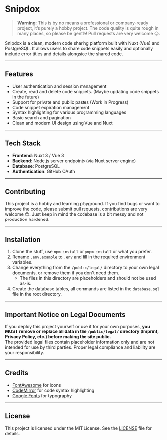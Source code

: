 # Snipdox

> **Warning**: This is by no means a professional or company-ready project, it’s purely a hobby project. The code
> quality is quite rough in many places, so please be gentle!
> Pull requests are very welcome 😉.

Snipdox is a clean, modern code sharing platform built with Nuxt (Vue) and PostgreSQL. It allows users to share code
snippets easily and optionally include error titles and details alongside the shared code.

---

## Features

- User authentication and session management
- Create, read and delete code snippets. (Maybe updating code snippets in the future)
- Support for private and public pastes (Work in Progress)
- Code snippet expiration management
- Syntax highlighting for various programming languages
- Basic search and pagination
- Clean and modern UI design using Vue and Nuxt

---

## Tech Stack

- **Frontend**: Nuxt 3 / Vue 3
- **Backend**: Node.js server endpoints (via Nuxt server engine)
- **Database**: PostgreSQL
- **Authentication**: GitHub OAuth

---

## Contributing

This project is a hobby and learning playground. If you find bugs or want to improve the code, please submit pull
requests, contributions are very welcome 😉. Just keep in mind the codebase is a bit messy and not production hardened.

---

## Installation

1. Clone the stuff, use `npm install` or `pnpm install` or what you prefer.
2. Rename `.env.example` to `.env` and fill in the required environment variables.
3. Change everything from the `/public/legal/` directory to your own legal documents, or remove them if you don't need
   them.
    - The files in this directory are placeholders and should not be used as-is.
4. Create the database tables, all commands are listed in the `database.sql` file in the root directory.

---

## Important Notice on Legal Documents

If you deploy this project yourself or use it for your own purposes, **you MUST remove or replace all data in
the `/public/legal/` directory (Imprint, Privacy Policy, etc.) before making the site public.**  
The provided legal files contain placeholder information only and are not intended for use by third parties. Proper
legal compliance and liability are your responsibility.

---

## Credits

- [FontAwesome](https://fontawesome.com/) for icons
- [CodeMirror](https://codemirror.net/) for code syntax highlighting
- [Google Fonts](https://fonts.google.com/) for typography

---

## License

This project is licensed under the MIT License. See the [LICENSE](LICENSE) file for details.